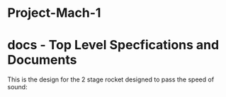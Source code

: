 # Project-Mach-1
# **docs - Top Level Specfications and Documents**

This is the design for the 2 stage rocket designed to pass the speed of sound: 
